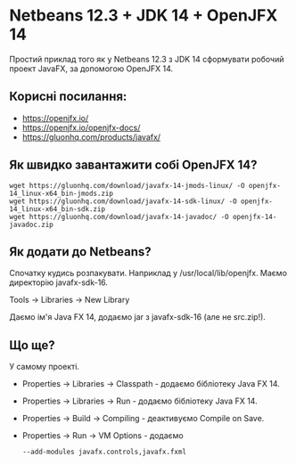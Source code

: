 # Netbeans 12.3 + JDK 14 + OpenJFX 14

Простий приклад того як у Netbeans 12.3 з JDK 14 сформувати робочий проект JavaFX, за допомогою OpenJFX 14.

## Корисні посилання:

* https://openjfx.io/
* https://openjfx.io/openjfx-docs/
* https://gluonhq.com/products/javafx/

## Як швидко завантажити собі OpenJFX 14?

    wget https://gluonhq.com/download/javafx-14-jmods-linux/ -O openjfx-14_linux-x64_bin-jmods.zip
    wget https://gluonhq.com/download/javafx-14-sdk-linux/ -O openjfx-14_linux-x64_bin-sdk.zip 
    wget https://gluonhq.com/download/javafx-14-javadoc/ -O openjfx-14-javadoc.zip 

## Як додати до Netbeans?

Спочатку кудись розпакувати. Наприклад у /usr/local/lib/openjfx. Маємо директорію javafx-sdk-16.

Tools → Libraries → New Library

Даємо ім'я Java FX 14, додаємо jar з javafx-sdk-16 (але не src.zip!).

## Що ще?

У самому проекті.

* Properties → Libraries → Classpath - додаємо бібліотеку Java FX 14.
* Properties → Libraries → Run - додаємо бібліотеку Java FX 14.
* Properties → Build → Compiling - деактивуємо Compile on Save.
* Properties → Run → VM Options - додаємо

      --add-modules javafx.controls,javafx.fxml

